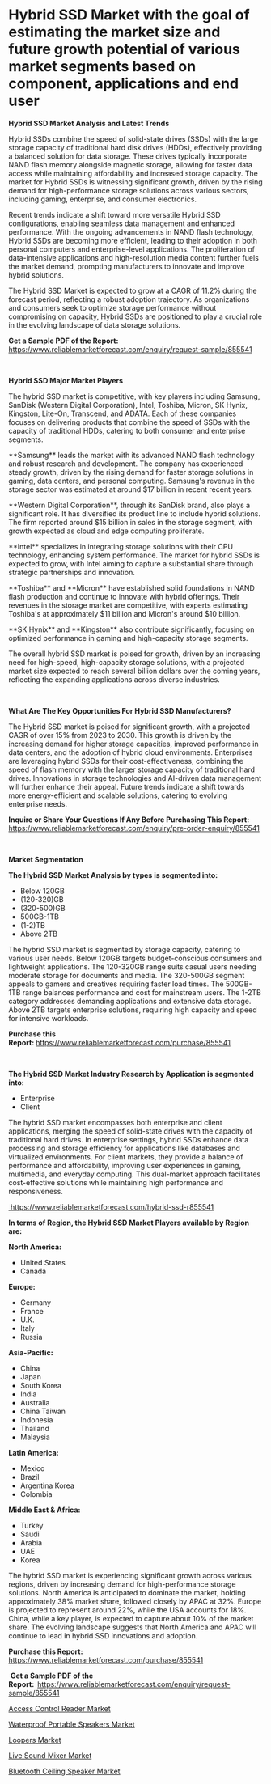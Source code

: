 <p><h1>Hybrid SSD Market with the goal of estimating the market size and future growth potential of various market segments based on component, applications and end user</h1></p><p><strong>Hybrid SSD Market Analysis and Latest Trends</strong></p>
<p><p>Hybrid SSDs combine the speed of solid-state drives (SSDs) with the large storage capacity of traditional hard disk drives (HDDs), effectively providing a balanced solution for data storage. These drives typically incorporate NAND flash memory alongside magnetic storage, allowing for faster data access while maintaining affordability and increased storage capacity. The market for Hybrid SSDs is witnessing significant growth, driven by the rising demand for high-performance storage solutions across various sectors, including gaming, enterprise, and consumer electronics.</p><p>Recent trends indicate a shift toward more versatile Hybrid SSD configurations, enabling seamless data management and enhanced performance. With the ongoing advancements in NAND flash technology, Hybrid SSDs are becoming more efficient, leading to their adoption in both personal computers and enterprise-level applications. The proliferation of data-intensive applications and high-resolution media content further fuels the market demand, prompting manufacturers to innovate and improve hybrid solutions.</p><p>The Hybrid SSD Market is expected to grow at a CAGR of 11.2% during the forecast period, reflecting a robust adoption trajectory. As organizations and consumers seek to optimize storage performance without compromising on capacity, Hybrid SSDs are positioned to play a crucial role in the evolving landscape of data storage solutions.</p></p>
<p><strong>Get a Sample PDF of the Report:&nbsp;</strong> <a href="https://www.reliablemarketforecast.com/enquiry/request-sample/855541?utm_campaign=1134&utm_medium=2&utm_source=Github&utm_content=ia&utm_term=06042025&utm_id=hybrid-ssd">https://www.reliablemarketforecast.com/enquiry/request-sample/855541</a></p>
<p>&nbsp;</p>
<p><strong>Hybrid SSD Major Market Players</strong></p>
<p><p>The hybrid SSD market is competitive, with key players including Samsung, SanDisk (Western Digital Corporation), Intel, Toshiba, Micron, SK Hynix, Kingston, Lite-On, Transcend, and ADATA. Each of these companies focuses on delivering products that combine the speed of SSDs with the capacity of traditional HDDs, catering to both consumer and enterprise segments.</p><p>**Samsung** leads the market with its advanced NAND flash technology and robust research and development. The company has experienced steady growth, driven by the rising demand for faster storage solutions in gaming, data centers, and personal computing. Samsung's revenue in the storage sector was estimated at around $17 billion in recent recent years.</p><p>**Western Digital Corporation**, through its SanDisk brand, also plays a significant role. It has diversified its product line to include hybrid solutions. The firm reported around $15 billion in sales in the storage segment, with growth expected as cloud and edge computing proliferate.</p><p>**Intel** specializes in integrating storage solutions with their CPU technology, enhancing system performance. The market for hybrid SSDs is expected to grow, with Intel aiming to capture a substantial share through strategic partnerships and innovation.</p><p>**Toshiba** and **Micron** have established solid foundations in NAND flash production and continue to innovate with hybrid offerings. Their revenues in the storage market are competitive, with experts estimating Toshiba's at approximately $11 billion and Micron's around $10 billion.</p><p>**SK Hynix** and **Kingston** also contribute significantly, focusing on optimized performance in gaming and high-capacity storage segments.</p><p>The overall hybrid SSD market is poised for growth, driven by an increasing need for high-speed, high-capacity storage solutions, with a projected market size expected to reach several billion dollars over the coming years, reflecting the expanding applications across diverse industries.</p></p>
<p>&nbsp;</p>
<p><strong>What Are The Key Opportunities For Hybrid SSD Manufacturers?</strong></p>
<p><p>The Hybrid SSD market is poised for significant growth, with a projected CAGR of over 15% from 2023 to 2030. This growth is driven by the increasing demand for higher storage capacities, improved performance in data centers, and the adoption of hybrid cloud environments. Enterprises are leveraging hybrid SSDs for their cost-effectiveness, combining the speed of flash memory with the larger storage capacity of traditional hard drives. Innovations in storage technologies and AI-driven data management will further enhance their appeal. Future trends indicate a shift towards more energy-efficient and scalable solutions, catering to evolving enterprise needs.</p></p>
<p><strong>Inquire or Share Your Questions If Any Before Purchasing This Report:</strong> <a href="https://www.reliablemarketforecast.com/enquiry/pre-order-enquiry/855541?utm_campaign=1134&utm_medium=2&utm_source=Github&utm_content=ia&utm_term=06042025&utm_id=hybrid-ssd">https://www.reliablemarketforecast.com/enquiry/pre-order-enquiry/855541</a></p>
<p>&nbsp;</p>
<p><strong>Market Segmentation</strong></p>
<p><strong>The Hybrid SSD Market Analysis by types is segmented into:</strong></p>
<p><ul><li>Below 120GB</li><li>(120-320)GB</li><li>(320-500)GB</li><li>500GB-1TB</li><li>(1-2)TB</li><li>Above 2TB</li></ul></p>
<p><p>The hybrid SSD market is segmented by storage capacity, catering to various user needs. Below 120GB targets budget-conscious consumers and lightweight applications. The 120-320GB range suits casual users needing moderate storage for documents and media. The 320-500GB segment appeals to gamers and creatives requiring faster load times. The 500GB-1TB range balances performance and cost for mainstream users. The 1-2TB category addresses demanding applications and extensive data storage. Above 2TB targets enterprise solutions, requiring high capacity and speed for intensive workloads.</p></p>
<p><strong>Purchase this Report:&nbsp;</strong><a href="https://www.reliablemarketforecast.com/purchase/855541?utm_campaign=1134&utm_medium=2&utm_source=Github&utm_content=ia&utm_term=06042025&utm_id=hybrid-ssd">https://www.reliablemarketforecast.com/purchase/855541</a></p>
<p>&nbsp;</p>
<p><strong>The Hybrid SSD Market Industry Research by Application is segmented into:</strong></p>
<p><ul><li>Enterprise</li><li>Client</li></ul></p>
<p><p>The hybrid SSD market encompasses both enterprise and client applications, merging the speed of solid-state drives with the capacity of traditional hard drives. In enterprise settings, hybrid SSDs enhance data processing and storage efficiency for applications like databases and virtualized environments. For client markets, they provide a balance of performance and affordability, improving user experiences in gaming, multimedia, and everyday computing. This dual-market approach facilitates cost-effective solutions while maintaining high performance and responsiveness.</p></p>
<p><a href="https://www.reliablemarketforecast.com/hybrid-ssd-r855541?utm_campaign=1134&utm_medium=2&utm_source=Github&utm_content=ia&utm_term=06042025&utm_id=hybrid-ssd">&nbsp;https://www.reliablemarketforecast.com/hybrid-ssd-r855541</a></p>
<p><strong>In terms of Region, the Hybrid SSD Market Players available by Region are:</strong></p>
<p>
    <p> <strong> North America: </strong>
        <ul>
            <li>United States</li>
            <li>Canada</li>
        </ul>
        </p> 
    <p> <strong> Europe: </strong>
        <ul>
            <li>Germany</li>
            <li>France</li>
            <li>U.K.</li>
            <li>Italy</li>
            <li>Russia</li>
        </ul>
        </p> 
    <p> <strong> Asia-Pacific: </strong>
        <ul>
            <li>China</li>
            <li>Japan</li>
            <li>South Korea</li>
            <li>India</li>
            <li>Australia</li>
            <li>China Taiwan</li>
            <li>Indonesia</li>
            <li>Thailand</li>
            <li>Malaysia</li>
        </ul>
        </p> 
    <p> <strong> Latin America: </strong>
        <ul>
            <li>Mexico</li>
            <li>Brazil</li>
            <li>Argentina Korea</li>
            <li>Colombia</li>
        </ul>
        </p> 
    <p> <strong> Middle East & Africa: </strong>
        <ul>
            <li>Turkey</li>
            <li>Saudi</li>
            <li>Arabia</li>
            <li>UAE</li>
            <li>Korea</li>
        </ul>
    </p>
    </p>
<p><p>The hybrid SSD market is experiencing significant growth across various regions, driven by increasing demand for high-performance storage solutions. North America is anticipated to dominate the market, holding approximately 38% market share, followed closely by APAC at 32%. Europe is projected to represent around 22%, while the USA accounts for 18%. China, while a key player, is expected to capture about 10% of the market share. The evolving landscape suggests that North America and APAC will continue to lead in hybrid SSD innovations and adoption.</p></p>
<p><strong>Purchase this Report: </strong><a href="https://www.reliablemarketforecast.com/purchase/855541?utm_campaign=1134&utm_medium=2&utm_source=Github&utm_content=ia&utm_term=06042025&utm_id=hybrid-ssd">https://www.reliablemarketforecast.com/purchase/855541</a></p>
<p>&nbsp;<strong>Get a Sample PDF of the Report:&nbsp;&nbsp;</strong><a href="https://www.reliablemarketforecast.com/enquiry/request-sample/855541?utm_campaign=1134&utm_medium=2&utm_source=Github&utm_content=ia&utm_term=06042025&utm_id=hybrid-ssd">https://www.reliablemarketforecast.com/enquiry/request-sample/855541</a></p>
<p><strong></strong></p>
<p><p><a href="https://github.com/floengsubb/Market-Research-Report-List-1/blob/main/access-control-reader-market.md?utm_campaign=1134&utm_medium=2&utm_source=Github&utm_content=ia&utm_term=06042025&utm_id=hybrid-ssd">Access Control Reader Market</a></p><p><a href="https://github.com/zemonarutaep/Market-Research-Report-List-1/blob/main/waterproof-portable-speakers-market.md?utm_campaign=1134&utm_medium=2&utm_source=Github&utm_content=ia&utm_term=06042025&utm_id=hybrid-ssd">Waterproof Portable Speakers Market</a></p><p><a href="https://github.com/buluckcapps2/Market-Research-Report-List-1/blob/main/loopers-market.md?utm_campaign=1134&utm_medium=2&utm_source=Github&utm_content=ia&utm_term=06042025&utm_id=hybrid-ssd">Loopers Market</a></p><p><a href="https://github.com/donnypolan/Market-Research-Report-List-1/blob/main/live-sound-mixer-market.md?utm_campaign=1134&utm_medium=2&utm_source=Github&utm_content=ia&utm_term=06042025&utm_id=hybrid-ssd">Live Sound Mixer Market</a></p><p><a href="https://github.com/ujanoandryvw/Market-Research-Report-List-1/blob/main/bluetooth-ceiling-speaker-market.md?utm_campaign=1134&utm_medium=2&utm_source=Github&utm_content=ia&utm_term=06042025&utm_id=hybrid-ssd">Bluetooth Ceiling Speaker Market</a></p></p>